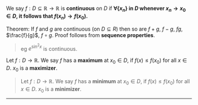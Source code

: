 We say $f: D \subseteq \mathbb{R} \rightarrow \mathbb{R}$ is **continuous** on $D$ if **$\forall\{x_n\}$ in $D$ whenever $x_n \rightarrow x_0 \in D$, it follows that $f(x_n) \rightarrow f(x_0)$.**

Theorem: If $f$ and $g$ are continuous (on $D \subseteq R$) then so are $f+g$, $f-g$, $fg$, $\frac{f}{g}$, $f \circ g$. Proof follows from **sequence properties**.
> eg $e^{\sin^2 x}$ is continuous.

Let $f: D \rightarrow \mathbb{R}$. We say $f$ has a **maximum** at $x_0 \in D$, if $f(x) \leq f(x_0)$ for all $x \in D$. $x_0$ is a **maximizer**. 
> Let $f: D \rightarrow \mathbb{R}$. We say $f$ has a **minimum** at $x_0 \in D$, if $f(x) \leq f(x_0)$ for all $x \in D$. $x_0$ is a **minimizer**. 

***
